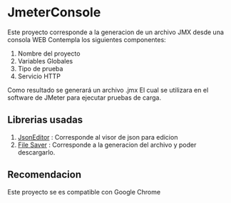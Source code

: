 # JmeterConsole

Este proyecto corresponde a la generacion de un archivo JMX desde una consola WEB
Contempla los siguientes componentes:
1. Nombre del proyecto
2. Variables Globales
3. Tipo de prueba
4. Servicio HTTP

Como resultado se generará un archivo .jmx El cual se utilizara en el software de JMeter para ejecutar pruebas de carga.

## Librerias usadas

1. [JsonEditor](https://github.com/mariohmol/ang-jsoneditor) : Corresponde al visor de json para edicion
2. [ File Saver](https://www.npmjs.com/package/file-saver) : Corresponde a la generacion del archivo y poder descargarlo.

## Recomendacion

Este proyecto se es compatible con Google Chrome
